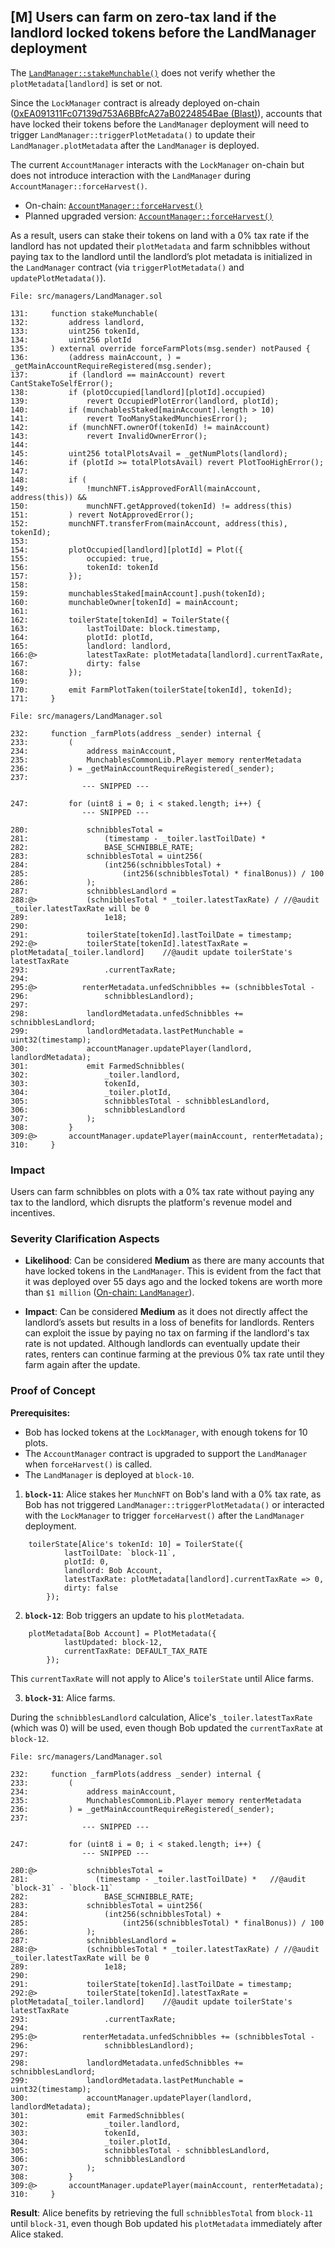 ## [M] Users can farm on zero-tax land if the landlord locked tokens before the LandManager deployment

The [`LandManager::stakeMunchable()`](repos/2024-07-munchables/src/managers/LandManager.sol#L131-L171) does not verify whether the `plotMetadata[landlord]` is set or not.

Since the `LockManager` contract is already deployed on-chain ([0xEA091311Fc07139d753A6BBfcA27aB0224854Bae (Blast)](https://blastscan.io/address/0xEA091311Fc07139d753A6BBfcA27aB0224854Bae)), accounts that have locked their tokens before the `LandManager` deployment will need to trigger `LandManager::triggerPlotMetadata()` to update their `LandManager.plotMetadata` after the `LandManager` is deployed.

The current `AccountManager` interacts with the `LockManager` on-chain but does not introduce interaction with the `LandManager` during `AccountManager::forceHarvest()`.

- On-chain: [`AccountManager::forceHarvest()`](https://blastscan.io/address/0xcee5fa48beb21dc9b3abefe414f5cb419bef940e#code#F1#L126)
- Planned upgraded version: [`AccountManager::forceHarvest()`](repos/2024-07-munchables/src/managers/AccountManager.sol#L154)

As a result, users can stake their tokens on land with a 0% tax rate if the landlord has not updated their `plotMetadata` and farm schnibbles without paying tax to the landlord until the landlord’s plot metadata is initialized in the `LandManager` contract (via `triggerPlotMetadata()` and `updatePlotMetadata()`).

```solidity
File: src/managers/LandManager.sol

131:     function stakeMunchable(
132:         address landlord,
133:         uint256 tokenId,
134:         uint256 plotId
135:     ) external override forceFarmPlots(msg.sender) notPaused {
136:         (address mainAccount, ) = _getMainAccountRequireRegistered(msg.sender);
137:         if (landlord == mainAccount) revert CantStakeToSelfError();
138:         if (plotOccupied[landlord][plotId].occupied)
139:             revert OccupiedPlotError(landlord, plotId);
140:         if (munchablesStaked[mainAccount].length > 10)
141:             revert TooManyStakedMunchiesError();
142:         if (munchNFT.ownerOf(tokenId) != mainAccount)
143:             revert InvalidOwnerError();
144: 
145:         uint256 totalPlotsAvail = _getNumPlots(landlord);
146:         if (plotId >= totalPlotsAvail) revert PlotTooHighError();
147: 
148:         if (
149:             !munchNFT.isApprovedForAll(mainAccount, address(this)) &&
150:             munchNFT.getApproved(tokenId) != address(this)
151:         ) revert NotApprovedError();
152:         munchNFT.transferFrom(mainAccount, address(this), tokenId);
153: 
154:         plotOccupied[landlord][plotId] = Plot({
155:             occupied: true,
156:             tokenId: tokenId
157:         });
158: 
159:         munchablesStaked[mainAccount].push(tokenId);
160:         munchableOwner[tokenId] = mainAccount;
161: 
162:         toilerState[tokenId] = ToilerState({
163:             lastToilDate: block.timestamp,
164:             plotId: plotId,
165:             landlord: landlord,
166:@>           latestTaxRate: plotMetadata[landlord].currentTaxRate,
167:             dirty: false
168:         });
169: 
170:         emit FarmPlotTaken(toilerState[tokenId], tokenId);
171:     }
```

```solidity
File: src/managers/LandManager.sol

232:     function _farmPlots(address _sender) internal {
233:         (
234:             address mainAccount,
235:             MunchablesCommonLib.Player memory renterMetadata
236:         ) = _getMainAccountRequireRegistered(_sender);
237: 
                --- SNIPPED ---

247:         for (uint8 i = 0; i < staked.length; i++) {
                --- SNIPPED ---

280:             schnibblesTotal =
281:                 (timestamp - _toiler.lastToilDate) *
282:                 BASE_SCHNIBBLE_RATE;
283:             schnibblesTotal = uint256(
284:                 (int256(schnibblesTotal) +
285:                     (int256(schnibblesTotal) * finalBonus)) / 100
286:             );
287:             schnibblesLandlord =
288:@>           (schnibblesTotal * _toiler.latestTaxRate) / //@audit _toiler.latestTaxRate will be 0
289:                 1e18;
290: 
291:             toilerState[tokenId].lastToilDate = timestamp;
292:@>           toilerState[tokenId].latestTaxRate = plotMetadata[_toiler.landlord]    //@audit update toilerState's latestTaxRate
293:                 .currentTaxRate;
294: 
295:@>          renterMetadata.unfedSchnibbles += (schnibblesTotal -
296:                 schnibblesLandlord);
297: 
298:             landlordMetadata.unfedSchnibbles += schnibblesLandlord;
299:             landlordMetadata.lastPetMunchable = uint32(timestamp);
300:             accountManager.updatePlayer(landlord, landlordMetadata);
301:             emit FarmedSchnibbles(
302:                 _toiler.landlord,
303:                 tokenId,
304:                 _toiler.plotId,
305:                 schnibblesTotal - schnibblesLandlord,
306:                 schnibblesLandlord
307:             );
308:         }
309:@>       accountManager.updatePlayer(mainAccount, renterMetadata);
310:     }
```

### Impact

Users can farm schnibbles on plots with a 0% tax rate without paying any tax to the landlord, which disrupts the platform's revenue model and incentives.

### Severity Clarification Aspects

- **Likelihood**: Can be considered **Medium** as there are many accounts that have locked tokens in the `LandManager`. This is evident from the fact that it was deployed over 55 days ago and the locked tokens are worth more than `$1 million` ([On-chain: `LandManager`](https://blastscan.io/address/0xEA091311Fc07139d753A6BBfcA27aB0224854Bae)).

- **Impact**: Can be considered **Medium** as it does not directly affect the landlord’s assets but results in a loss of benefits for landlords. Renters can exploit the issue by paying no tax on farming if the landlord's tax rate is not updated. Although landlords can eventually update their rates, renters can continue farming at the previous 0% tax rate until they farm again after the update.

### Proof of Concept

**Prerequisites:**

- Bob has locked tokens at the `LockManager`, with enough tokens for 10 plots.
- The `AccountManager` contract is upgraded to support the `LandManager` when `forceHarvest()` is called.
- The `LandManager` is deployed at `block-10`.

1. **`block-11`**: Alice stakes her `MunchNFT` on Bob's land with a 0% tax rate, as Bob has not triggered `LandManager::triggerPlotMetadata()` or interacted with the `LockManager` to trigger `forceHarvest()` after the `LandManager` deployment.

```solidity
    toilerState[Alice's tokenId: 10] = ToilerState({
            lastToilDate: `block-11`,
            plotId: 0,
            landlord: Bob Account,
            latestTaxRate: plotMetadata[landlord].currentTaxRate => 0,
            dirty: false
        });
```

2. **`block-12`**: Bob triggers an update to his `plotMetadata`.

```solidity
    plotMetadata[Bob Account] = PlotMetadata({
            lastUpdated: block-12,
            currentTaxRate: DEFAULT_TAX_RATE
        });
```

This `currentTaxRate` will not apply to Alice's `toilerState` until Alice farms.

3. **`block-31`**: Alice farms.

During the `schnibblesLandlord` calculation, Alice's `_toiler.latestTaxRate` (which was 0) will be used, even though Bob updated the `currentTaxRate` at `block-12`.

```solidity
File: src/managers/LandManager.sol

232:     function _farmPlots(address _sender) internal {
233:         (
234:             address mainAccount,
235:             MunchablesCommonLib.Player memory renterMetadata
236:         ) = _getMainAccountRequireRegistered(_sender);
237: 
                --- SNIPPED ---

247:         for (uint8 i = 0; i < staked.length; i++) {
                --- SNIPPED ---

280:@>           schnibblesTotal =
281:               (timestamp - _toiler.lastToilDate) *   //@audit `block-31` - `block-11`
282:                 BASE_SCHNIBBLE_RATE;
283:             schnibblesTotal = uint256(
284:                 (int256(schnibblesTotal) +
285:                     (int256(schnibblesTotal) * finalBonus)) / 100
286:             );
287:             schnibblesLandlord =
288:@>           (schnibblesTotal * _toiler.latestTaxRate) / //@audit _toiler.latestTaxRate will be 0
289:                 1e18;
290: 
291:             toilerState[tokenId].lastToilDate = timestamp;
292:@>           toilerState[tokenId].latestTaxRate = plotMetadata[_toiler.landlord]    //@audit update toilerState's latestTaxRate
293:                 .currentTaxRate;
294: 
295:@>          renterMetadata.unfedSchnibbles += (schnibblesTotal -
296:                 schnibblesLandlord);
297: 
298:             landlordMetadata.unfedSchnibbles += schnibblesLandlord;
299:             landlordMetadata.lastPetMunchable = uint32(timestamp);
300:             accountManager.updatePlayer(landlord, landlordMetadata);
301:             emit FarmedSchnibbles(
302:                 _toiler.landlord,
303:                 tokenId,
304:                 _toiler.plotId,
305:                 schnibblesTotal - schnibblesLandlord,
306:                 schnibblesLandlord
307:             );
308:         }
309:@>       accountManager.updatePlayer(mainAccount, renterMetadata);
310:     }
```

**Result**: Alice benefits by retrieving the full `schnibblesTotal` from `block-11` until `block-31`, even though Bob updated his `plotMetadata` immediately after Alice staked.



